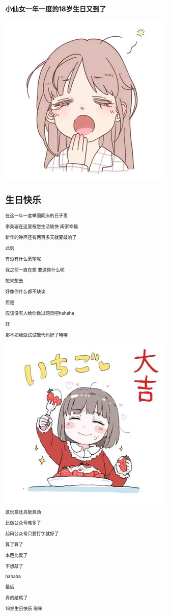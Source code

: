 ## 小仙女一年一度的18岁生日又到了
<html lang="en">
<head>
    <meta charset="UTF-8">
</head>
<body>
<img src="0.jpg "/>
<h1>生日快乐</h1>
<p>在这一年一度举国同庆的日子里</p>
<p>李美璇在这里祝您生活愉快 阖家幸福</p>
<p>新年的钟声还有两百多天就要敲响了</p>
<p>此刻</p>
<p>有没有什么愿望呢</p>
<p>我之前一直在想 要送你什么呢</p>
<p>想来想去</p>
<p>好像你什么都不缺诶</p>
<p>但是</p>
<p>应该没有人给你做过网页吧hahaha</p>
<p>好</p>
<p>那不如我就试试敲代码好了嘻嘻</p>

<img src="75f07b2309f790524b8fbd9606f3d7ca7acbd55f.jpg  "/>
</body>
<p>这玩意还真挺费劲</p>
<p>比做公众号难多了</p>
<p>起码公众号只要打字就好了</p>
<p>算了算了</p>
<p>本芭比累了</p>
<p>不想敲了</p>
<p>hahaha</p>
<p>最后</p>
<p>真的结尾了</p>
<p>18岁生日快乐 啾咪</p>
</html>

